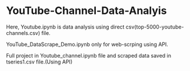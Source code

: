 # YouTube-Channel-Data-Analyis

Here, Youtube.ipynb is data analysis using direct csv(top-5000-youtube-channels.csv) file. 

YouTube_DataScrape_Demo.ipynb only for web-scrping using API.

Full project in Youtube_channel.ipynb file and scraped data saved in tseries1.csv file.(Using API)
